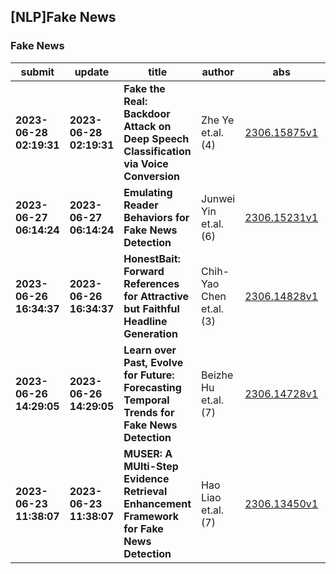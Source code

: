 ## [NLP]Fake News 

### Fake News

| submit | update | title | author | abs | PDF | code | cates | journal |
|---|---|---|---|---|---|---|---|---|
|**2023-06-28 02:19:31**|**2023-06-28 02:19:31**|**Fake the Real: Backdoor Attack on Deep Speech Classification via Voice   Conversion**|Zhe Ye et.al.(4)|[2306.15875v1](http://arxiv.org/abs/2306.15875v1)|[gotoRead](http://arxiv.org/pdf/2306.15875v1)|null|cs.SD, cs.CR, cs.LG, eess.AS|null|
|**2023-06-27 06:14:24**|**2023-06-27 06:14:24**|**Emulating Reader Behaviors for Fake News Detection**|Junwei Yin et.al.(6)|[2306.15231v1](http://arxiv.org/abs/2306.15231v1)|[gotoRead](http://arxiv.org/pdf/2306.15231v1)|null|cs.CL|null|
|**2023-06-26 16:34:37**|**2023-06-26 16:34:37**|**HonestBait: Forward References for Attractive but Faithful Headline   Generation**|Chih-Yao Chen et.al.(3)|[2306.14828v1](http://arxiv.org/abs/2306.14828v1)|[gotoRead](http://arxiv.org/pdf/2306.14828v1)|null|cs.CL, cs.AI|null|
|**2023-06-26 14:29:05**|**2023-06-26 14:29:05**|**Learn over Past, Evolve for Future: Forecasting Temporal Trends for Fake   News Detection**|Beizhe Hu et.al.(7)|[2306.14728v1](http://arxiv.org/abs/2306.14728v1)|[gotoRead](http://arxiv.org/pdf/2306.14728v1)|**[link](https://github.com/ictmcg/ftt-acl23)**|cs.CL, cs.AI, cs.SI|null|
|**2023-06-23 11:38:07**|**2023-06-23 11:38:07**|**MUSER: A MUlti-Step Evidence Retrieval Enhancement Framework for Fake   News Detection**|Hao Liao et.al.(7)|[2306.13450v1](http://arxiv.org/abs/2306.13450v1)|[gotoRead](http://arxiv.org/pdf/2306.13450v1)|**[link](https://github.com/complex-data/muser)**|cs.SI|null|
